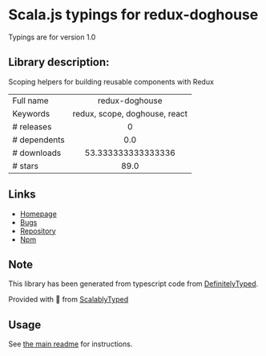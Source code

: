 
# Scala.js typings for redux-doghouse

Typings are for version 1.0

## Library description:
Scoping helpers for building reusable components with Redux

|                    |                 |
| ------------------ | :-------------: |
| Full name          | redux-doghouse |
| Keywords           | redux, scope, doghouse, react |
| # releases         | 0 |
| # dependents       | 0.0 |
| # downloads        | 53.333333333333336 |
| # stars            | 89.0 |

## Links
- [Homepage](https://github.com/DataDog/redux-doghouse#readme)
- [Bugs](https://github.com/DataDog/redux-doghouse/issues)
- [Repository](https://github.com/DataDog/redux-doghouse)
- [Npm](https://www.npmjs.com/package/redux-doghouse)
    


## Note
This library has been generated from typescript code from [DefinitelyTyped](https://definitelytyped.org).

Provided with :purple_heart: from [ScalablyTyped](https://github.com/oyvindberg/ScalablyTyped)

## Usage
See [the main readme](../../readme.md) for instructions.


